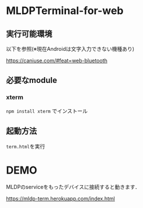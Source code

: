 # MLDPTerminal-for-web
## 実行可能環境
以下を参照(※現在Androidは文字入力できない機種あり)

https://caniuse.com/#feat=web-bluetooth
## 必要なmodule
### xterm
``` npm install xterm ```
でインストール

## 起動方法
```term.html```を実行

# DEMO
MLDPのserviceをもったデバイスに接続すると動きます．

https://mldp-term.herokuapp.com/index.html
